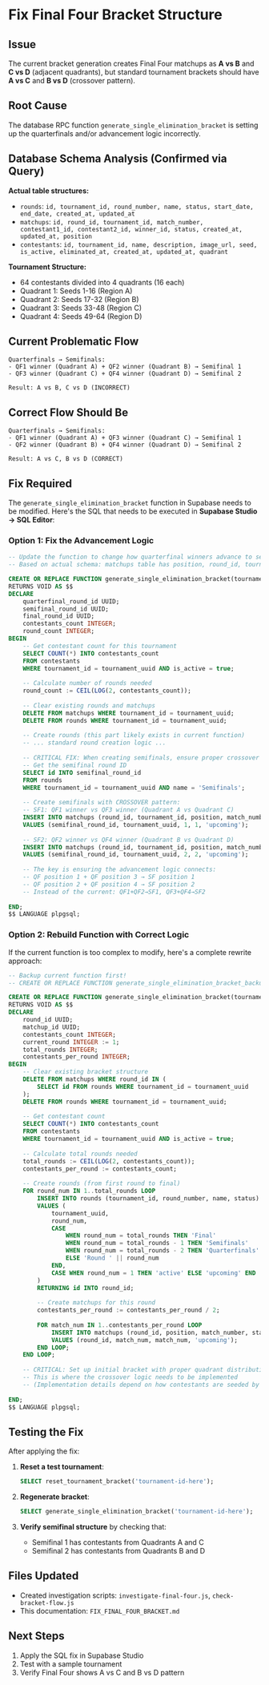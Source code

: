 # Fix Final Four Bracket Structure

## Issue
The current bracket generation creates Final Four matchups as **A vs B** and **C vs D** (adjacent quadrants), but standard tournament brackets should have **A vs C** and **B vs D** (crossover pattern).

## Root Cause  
The database RPC function `generate_single_elimination_bracket` is setting up the quarterfinals and/or advancement logic incorrectly.

## Database Schema Analysis (Confirmed via Query)
**Actual table structures:**
- `rounds`: `id, tournament_id, round_number, name, status, start_date, end_date, created_at, updated_at`
- `matchups`: `id, round_id, tournament_id, match_number, contestant1_id, contestant2_id, winner_id, status, created_at, updated_at, position`
- `contestants`: `id, tournament_id, name, description, image_url, seed, is_active, eliminated_at, created_at, updated_at, quadrant`

**Tournament Structure:**
- 64 contestants divided into 4 quadrants (16 each)
- Quadrant 1: Seeds 1-16 (Region A)
- Quadrant 2: Seeds 17-32 (Region B)  
- Quadrant 3: Seeds 33-48 (Region C)
- Quadrant 4: Seeds 49-64 (Region D)

## Current Problematic Flow
```
Quarterfinals → Semifinals:
- QF1 winner (Quadrant A) + QF2 winner (Quadrant B) → Semifinal 1
- QF3 winner (Quadrant C) + QF4 winner (Quadrant D) → Semifinal 2

Result: A vs B, C vs D (INCORRECT)
```

## Correct Flow Should Be
```
Quarterfinals → Semifinals:
- QF1 winner (Quadrant A) + QF3 winner (Quadrant C) → Semifinal 1  
- QF2 winner (Quadrant B) + QF4 winner (Quadrant D) → Semifinal 2

Result: A vs C, B vs D (CORRECT)
```

## Fix Required

The `generate_single_elimination_bracket` function in Supabase needs to be modified. Here's the SQL that needs to be executed in **Supabase Studio → SQL Editor**:

### Option 1: Fix the Advancement Logic
```sql
-- Update the function to change how quarterfinal winners advance to semifinals
-- Based on actual schema: matchups table has position, round_id, tournament_id columns

CREATE OR REPLACE FUNCTION generate_single_elimination_bracket(tournament_uuid UUID)
RETURNS VOID AS $$
DECLARE
    quarterfinal_round_id UUID;
    semifinal_round_id UUID;
    final_round_id UUID;
    contestants_count INTEGER;
    round_count INTEGER;
BEGIN
    -- Get contestant count for this tournament
    SELECT COUNT(*) INTO contestants_count 
    FROM contestants 
    WHERE tournament_id = tournament_uuid AND is_active = true;
    
    -- Calculate number of rounds needed
    round_count := CEIL(LOG(2, contestants_count));
    
    -- Clear existing rounds and matchups
    DELETE FROM matchups WHERE tournament_id = tournament_uuid;
    DELETE FROM rounds WHERE tournament_id = tournament_uuid;
    
    -- Create rounds (this part likely exists in current function)
    -- ... standard round creation logic ...
    
    -- CRITICAL FIX: When creating semifinals, ensure proper crossover
    -- Get the semifinal round ID
    SELECT id INTO semifinal_round_id 
    FROM rounds 
    WHERE tournament_id = tournament_uuid AND name = 'Semifinals';
    
    -- Create semifinals with CROSSOVER pattern:
    -- SF1: QF1 winner vs QF3 winner (Quadrant A vs Quadrant C)
    INSERT INTO matchups (round_id, tournament_id, position, match_number, status)
    VALUES (semifinal_round_id, tournament_uuid, 1, 1, 'upcoming');
    
    -- SF2: QF2 winner vs QF4 winner (Quadrant B vs Quadrant D)  
    INSERT INTO matchups (round_id, tournament_id, position, match_number, status)
    VALUES (semifinal_round_id, tournament_uuid, 2, 2, 'upcoming');
    
    -- The key is ensuring the advancement logic connects:
    -- QF position 1 + QF position 3 → SF position 1
    -- QF position 2 + QF position 4 → SF position 2
    -- Instead of the current: QF1+QF2→SF1, QF3+QF4→SF2
    
END;
$$ LANGUAGE plpgsql;
```

### Option 2: Rebuild Function with Correct Logic
If the current function is too complex to modify, here's a complete rewrite approach:

```sql
-- Backup current function first!
-- CREATE OR REPLACE FUNCTION generate_single_elimination_bracket_backup AS SELECT prosrc FROM pg_proc WHERE proname = 'generate_single_elimination_bracket';

CREATE OR REPLACE FUNCTION generate_single_elimination_bracket(tournament_uuid UUID)
RETURNS VOID AS $$
DECLARE
    round_id UUID;
    matchup_id UUID;
    contestants_count INTEGER;
    current_round INTEGER := 1;
    total_rounds INTEGER;
    contestants_per_round INTEGER;
BEGIN
    -- Clear existing bracket structure
    DELETE FROM matchups WHERE round_id IN (
        SELECT id FROM rounds WHERE tournament_id = tournament_uuid
    );
    DELETE FROM rounds WHERE tournament_id = tournament_uuid;
    
    -- Get contestant count
    SELECT COUNT(*) INTO contestants_count 
    FROM contestants 
    WHERE tournament_id = tournament_uuid AND is_active = true;
    
    -- Calculate total rounds needed
    total_rounds := CEIL(LOG(2, contestants_count));
    contestants_per_round := contestants_count;
    
    -- Create rounds (from first round to final)
    FOR round_num IN 1..total_rounds LOOP
        INSERT INTO rounds (tournament_id, round_number, name, status)
        VALUES (
            tournament_uuid,
            round_num,
            CASE 
                WHEN round_num = total_rounds THEN 'Final'
                WHEN round_num = total_rounds - 1 THEN 'Semifinals'
                WHEN round_num = total_rounds - 2 THEN 'Quarterfinals'
                ELSE 'Round ' || round_num
            END,
            CASE WHEN round_num = 1 THEN 'active' ELSE 'upcoming' END
        )
        RETURNING id INTO round_id;
        
        -- Create matchups for this round
        contestants_per_round := contestants_per_round / 2;
        
        FOR match_num IN 1..contestants_per_round LOOP
            INSERT INTO matchups (round_id, position, match_number, status)
            VALUES (round_id, match_num, match_num, 'upcoming');
        END LOOP;
    END LOOP;
    
    -- CRITICAL: Set up initial bracket with proper quadrant distribution
    -- This is where the crossover logic needs to be implemented
    -- (Implementation details depend on how contestants are seeded by quadrant)
    
END;
$$ LANGUAGE plpgsql;
```

## Testing the Fix

After applying the fix:

1. **Reset a test tournament**:
   ```sql
   SELECT reset_tournament_bracket('tournament-id-here');
   ```

2. **Regenerate bracket**:
   ```sql
   SELECT generate_single_elimination_bracket('tournament-id-here');
   ```

3. **Verify semifinal structure** by checking that:
   - Semifinal 1 has contestants from Quadrants A and C
   - Semifinal 2 has contestants from Quadrants B and D

## Files Updated
- Created investigation scripts: `investigate-final-four.js`, `check-bracket-flow.js`
- This documentation: `FIX_FINAL_FOUR_BRACKET.md`

## Next Steps
1. Apply the SQL fix in Supabase Studio
2. Test with a sample tournament
3. Verify Final Four shows A vs C and B vs D pattern